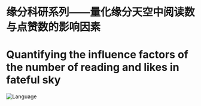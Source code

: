 # 缘分科研系列——量化缘分天空中阅读数与点赞数的影响因素
# Quantifying the influence factors of the number of reading and likes in fateful sky

 ![Language](https://img.shields.io/badge/language-Python3.8-darkgreen.svg)

